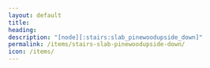 ```yaml
---
layout: default
title: 
heading: 
description: "[node][:stairs:slab_pinewoodupside_down]"
permalink: /items/stairs-slab-pinewoodupside-down/
icon: /items/
---
```

